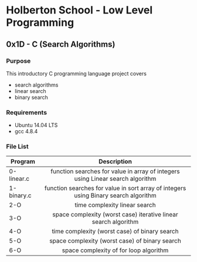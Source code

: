 # Holberton School - Low Level Programming
## 0x1D - C (Search Algorithms)

### Purpose
This introductory C programming language project covers
* search algorithms
* linear search
* binary search

### Requirements
* Ubuntu 14.04 LTS
* gcc 4.8.4

### File List
| Program	  | Description						     |
| --------------- |:--------------------------------------------------------:|
| 0-linear.c  | function searches for value in array of integers using Linear search algorithm |
| 1-binary.c      | function searches for value in sort array of integers using Binary search algorithm |
| 2-O	  | time complexity linear search |
| 3-O 	  | space complexity (worst case) iterative linear search algorithm |
| 4-O	  | time complexity (worst case) of binary search |
| 5-O 	  | space complexity (worst case) of binary search |
| 6-O	  | space complexity of for loop algorithm    |
